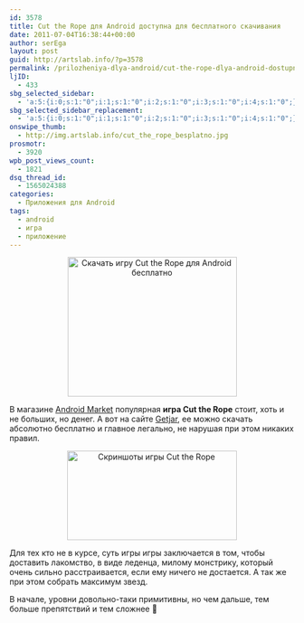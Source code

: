 ```yaml
---
id: 3578
title: Cut the Rope для Android доступна для бесплатного скачивания
date: 2011-07-04T16:38:44+00:00
author: serEga
layout: post
guid: http://artslab.info/?p=3578
permalink: /prilozheniya-dlya-android/cut-the-rope-dlya-android-dostupna-dlya-besplatnogo-skachivaniya/
ljID:
  - 433
sbg_selected_sidebar:
  - 'a:5:{i:0;s:1:"0";i:1;s:1:"0";i:2;s:1:"0";i:3;s:1:"0";i:4;s:1:"0";}'
sbg_selected_sidebar_replacement:
  - 'a:5:{i:0;s:1:"0";i:1;s:1:"0";i:2;s:1:"0";i:3;s:1:"0";i:4;s:1:"0";}'
onswipe_thumb:
  - http://img.artslab.info/cut_the_rope_besplatno.jpg
prosmotr:
  - 3920
wpb_post_views_count:
  - 1821
dsq_thread_id:
  - 1565024388
categories:
  - Приложения для Android
tags:
  - android
  - игра
  - приложение
---
```

<center>
  <img src="http://img.artslab.info/cut_the_rope_besplatno.jpg" alt="Скачать игру Cut the Rope для Android бесплатно" title="cut_the_rope_besplatno" width="299" height="247" class="alignnone size-full wp-image-3579" />
</center>

В магазине [Android Market](https://market.android.com/details?id=com.zeptolab.ctr.paid) популярная **игра Cut the Rope** стоит, хоть и не больших, но денег. А вот на сайте [Getjar](http://www.getjar.com/mobile/75206/cut-the-rope-free-for-google-nexus-one/), ее можно скачать абсолютно бесплатно и главное легально, не нарушая при этом никаких правил.

<center>
  <a href="http://img.artslab.info/cut_the_rope_screens.jpg"><img src="http://img.artslab.info/cut_the_rope_screens-300x158.jpg" alt="Скриншоты игры Cut the Rope" title="cut_the_rope_screens" width="300" height="158" class="alignnone size-medium wp-image-3584" srcset="http://img.artslab.info/cut_the_rope_screens-300x158.jpg 300w, http://img.artslab.info/cut_the_rope_screens.jpg 447w" sizes="(max-width: 300px) 100vw, 300px" /></a>
</center>

Для тех кто не в курсе, суть игры игры заключается в том, чтобы доставить лакомство, в виде леденца, милому монстрику, который очень сильно расстраивается, если ему ничего не достается. А так же при этом собрать максимум звезд.
  
В начале, уровни довольно-таки примитивны, но чем дальше, тем больше препятствий и тем сложнее 🙂